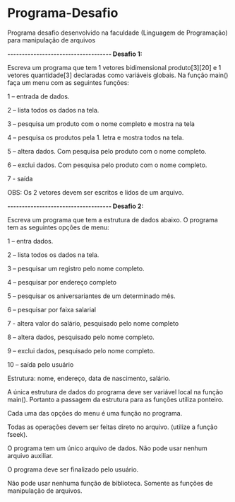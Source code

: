 # Programa-Desafio
Programa desafio desenvolvido na faculdade (Linguagem de Programação) para manipulação de arquivos


<b>------------------------------------ Desafio 1: </b>


Escreva um programa que tem 1 vetores bidimensional produto[3][20] e 1 vetores quantidade[3] declaradas como variáveis globais. Na função main() faça um menu com as seguintes funções:

1 – entrada de dados.

2 – lista todos os dados na tela.

3 – pesquisa um produto com o nome completo e mostra na tela

4 – pesquisa os produtos pela 1. letra e mostra todos na tela.

5 – altera dados. Com pesquisa pelo produto com o nome completo.

6 – exclui dados. Com pesquisa pelo produto com o nome completo.

7 - saída


OBS: Os 2 vetores devem ser escritos e lidos de um arquivo.



<b>------------------------------------ Desafio 2: </b>


Escreva um programa que tem a estrutura de dados abaixo. O programa tem as seguintes opções de menu:

1 – entra dados.

2 – lista todos os dados na tela.

3 – pesquisar um registro pelo nome completo.

4 – pesquisar por endereço completo

5 – pesquisar os aniversariantes de um determinado mês.

6 – pesquisar por faixa salarial

7 - altera valor do salário, pesquisado pelo nome completo

8 – altera dados, pesquisado pelo nome completo.

9 – exclui dados, pesquisado pelo nome completo.

10 – saída pelo usuário


Estrutura: nome, endereço, data de nascimento, salário.

A única estrutura de dados do programa deve ser variável local na função main(). Portanto a passagem da estrutura para as funções utiliza ponteiro.

Cada uma das opções do menu é uma função no programa.

Todas as operações devem ser feitas direto no arquivo. (utilize a função fseek).

O programa tem um único arquivo de dados. Não pode usar nenhum arquivo auxiliar.

O programa deve ser finalizado pelo usuário.


Não pode usar nenhuma função de biblioteca. Somente as funções de manipulação de arquivos.

